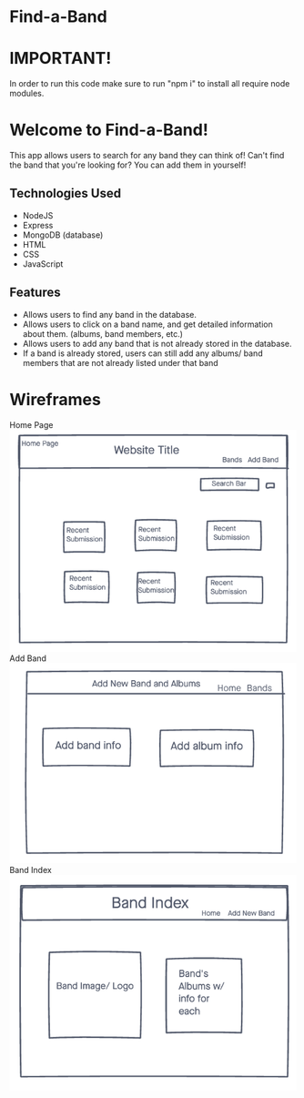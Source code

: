 # Find-a-Band

# IMPORTANT!
In order to run this code make sure to run "npm i" to install all require node modules.

# Welcome to Find-a-Band!
This app allows users to search for any band they can think of! Can't find the band that you're looking for? You can add them in yourself!

## Technologies Used
- NodeJS
- Express
- MongoDB (database)
- HTML
- CSS
- JavaScript

## Features
- Allows users to find any band in the database.
- Allows users to click on a band name, and get detailed information about them. (albums, band members, etc.)
- Allows users to add any band that is not already stored in the database.
- If a band is already stored, users can still add any albums/ band members that are not already listed under that band 

# Wireframes
Home Page
![home page](./public/images/home-page.png)
Add Band
![add band](./public/images/add-band.png)
Band Index
![band index](./public/images/band-index.png)